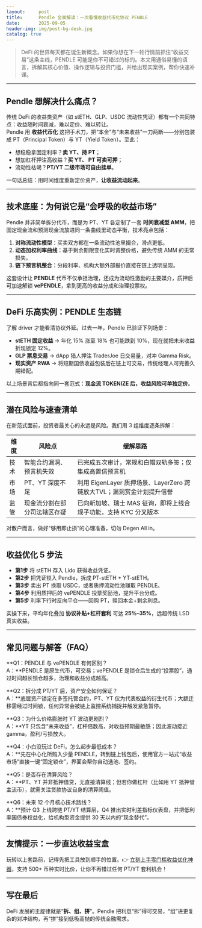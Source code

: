 ```yaml
---
layout:     post
title:      Pendle 全面解读：一次看懂收益代币化协议 PENDLE
date:       2025-09-05
header-img: img/post-bg-desk.jpg
catalog: true
---
```


> DeFi 的世界每天都在诞生新概念。如果你想在下一轮行情前抓住“收益交易”这条主线，PENDLE 可能是你不可错过的标的。本文用通俗易懂的语言，拆解其核心价值、操作逻辑与投资门槛，并给出现实案例，帮你快速补课。

---

## Pendle 想解决什么痛点？
传统 DeFi 的收益类资产（如 stETH、GLP、USDC 流动性凭证）都有一个共同特点：收益随时间衰减，难以定价、难以转让。  
Pendle 用 **收益代币化** 这把手术刀，把“本金”与“未来收益”一刀两断——分别包装成 PT（Principal Token）与 YT（Yield Token）。至此：

- 想稳稳拿固定利率？**卖 YT、持 PT**；  
- 想加杠杆押注高收益？**买 YT、 PT 可卖可押**；  
- 流动性枯竭？**PT/YT 二级市场可自由挂单**。

一句话总结：用时间维度重新定价资产，**让收益流动起来**。

---

## 技术底座：为何说它是“会呼吸的收益市场”
Pendle 并非简单拆分代币，而是为 PT、YT 各定制了一套 **时间衰减型 AMM**，把固定现金流和预测现金流放进同一条曲线里动态平衡，技术亮点包括：

1. **对称流动性模型**：买卖双方都在一条流动性池里撮合，滑点更低。  
2. **动态加权利率曲线**：基于剩余期限变化实时调整价格，避免传统 AMM 的无常损失。  
3. **链下预言机整合**：分段利率、机构大额外部报价直接在链上透明呈现。  

这套设计让 **PENDLE** 代币不仅承担治理，还成为流动性激励的主要媒介，质押后可加速解锁 **vePENDLE**，拿到更高的收益分成和治理投票权。

---

## DeFi 乐高实例：PENDLE 生态链
了解 driver 才能看清协议外延。过去一年，Pendle 已验证下列场景：

- **stETH 固定收益** → 年化 15% 涨至 18% 也可能跌到 10%，现在就把未来收益折现锁定 12%。  
- **GLP 票息交易** → dApp 猎人押注 TraderJoe 日交易量，对冲 Gamma Risk。  
- **现实资产 RWA** → 将短期国债收益包装后在链上可交易，传统经理人可完善久期错配。

以上场景背后都指向同一套范式：**现金流 TOKENIZE 后，收益风险可单独定价**。

---

## 潜在风险与速查清单
在新范式面前，投资者最关心的永远是风险。我们用 3 组维度逐条拆解：

| 维度 | 风险点 | 缓解思路 |
| --- | --- | --- |
| 技术 | 智能合约漏洞、预言机失效 | 已完成五次审计，常规和白帽双轨多签；仅集成高置信预言机 |
| 市场 | PT、YT 深度不足 | 利用 EigenLayer 质押场景、LayerZero 跨链放大TVL；漏洞赏金计划提升信誉 |
| 监管 | 现金流分割在部分司法辖区存疑 | 已向新加坡、瑞士 MAS 征询，即将上线合规子功能，支持 KYC 分叉版本 |

对散户而言，做好“够用即止损”的心理准备，切勿 Degen All in。

---

## 收益优化 5 步法

- **第1步** 将 stETH 存入 Lido 获得收益凭证。  
- **第2步** 把凭证锁入 Pendle，拆成 PT-stETH + YT-stETH。  
- **第3步** 卖出 PT 换取 USDC，或者质押流动性池赚取 PENDLE。  
- **第4步** 利用质押后的 vePENDLE 投票奖励池，提升平台分成。  
- **第5步** 利率下行时反向平仓——回购 PT，赎回本金+剩余利息。

实操下来，平均年化叠加 **协议补贴+杠杆套利** 可达 **25%–35%**，远超传统 LSD 真实收益。

---

## 常见问题与解答（FAQ）

**Q1：PENDLE 与 vePENDLE 有何区别？  
A：**PENDLE 是原生代币，可交易；vePENDLE 是锁仓后生成的“投票股”，通过时间越长锁仓越多，治理和收益分成越高。

**Q2：拆分成 PT/YT 后，资产安全如何保证？  
A：**底层资产锁定在多签托管合约，PT、YT 仅为代表权益的衍生代币；大额迁移需经过时间锁，任何异常会被链上监控系统捕捉并触发紧急暂停。

**Q3：为什么价格膨胀时 YT 波动更剧烈？  
A：**YT 只包含“未来收益”，杠杆倍数高，对收益预期最敏感；因此波动接近 gamma，盈利/亏损放大。

**Q4：小白没玩过 DeFi，怎么起步最低成本？  
A：**先在中心化所购入少量 PENDLE，转到链上钱包后，使用官方一站式“收益市场”直接一键“固定锁仓”，界面会帮你自动选池、签约。

**Q5：是否存在清算风险？  
A：**PT、YT 并非抵押借贷，无直接清算线；但若你做杠杆（比如用 YT 抵押借主流币），就需关注贷款协议自身的清算阈值。

**Q6：未来 12 个月核心技术路线？  
A：**预计 Q3 上线跨链 PT/YT 结算层，Q4 推出实时利差指标仪表盘，并把低利率国债券权益化，给机构型资金提供 30 天以内的“现金替代”。

---

## 友情提示：一步直达收益宝盒

玩转以上套路前，记得先把工具放到顺手的位置。👉 [立刻上手零门槛收益优化神器](https://okxdog.com/)，支持 500+ 币种实时比价，让你不再错过任何 PT/YT 套利机会！

---

## 写在最后
DeFi 发展的主旋律就是“**拆、组、拼**”。Pendle 把利息“拆”得可交易，“组”进更复杂的对冲结构，再“拼”接到低吸高抛的传统金融需求。